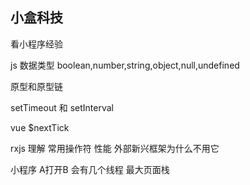 ## 小盒科技

看小程序经验

js
数据类型
boolean,number,string,object,null,undefined

原型和原型链

setTimeout 和 setInterval


vue
$nextTick

rxjs
理解
常用操作符
性能
外部新兴框架为什么不用它

小程序
A打开B 会有几个线程
最大页面栈